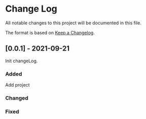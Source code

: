 # Change Log
All notable changes to this project will be documented in this file.

The format is based on [Keep a Changelog](http://keepachangelog.com/).

## [0.0.1] - 2021-09-21

Init changeLog.

### Added

Add project

### Changed

### Fixed
